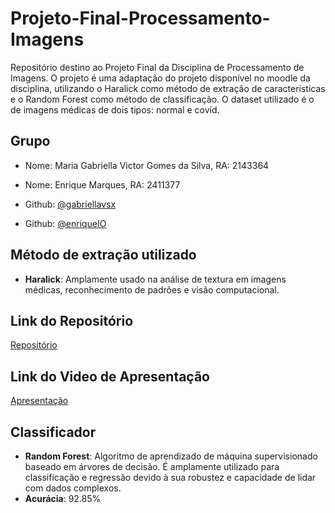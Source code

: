 # Projeto-Final-Processamento-Imagens

Repositório destino ao Projeto Final da Disciplina de Processamento de Imagens.
O projeto é uma adaptação do projeto disponível no moodle da disciplina, utilizando
o Haralick como método de extração de características e o Random Forest como método
de classificação. O dataset utilizado é o de imagens médicas de dois tipos: normal e covid.

## Grupo

- Nome: Maria Gabriella Victor Gomes da Silva, RA: 2143364
- Nome: Enrique Marques, RA: 2411377

- Github: [@gabriellavsx](https://www.github.com/gabriellavsx)
- Github: [@enriqueIO](https://www.github.com/enriqueIO)

## Método de extração utilizado

- **Haralick**: Amplamente usado na análise de textura em imagens médicas, reconhecimento de padrões e visão computacional.

## Link do Repositório

[Repositório](https://github.com/gabriellavsx/Projeto-Final-Processamento-Imagens)

## Link do Video de Apresentação

[Apresentação](https://alunosutfpredubr-my.sharepoint.com/:v:/g/personal/silva_2001_alunos_utfpr_edu_br/EVGubREZLVJHlowGZ5wt0IoB6Hj-2nx2s9ZUl9GtOxBaFg?nav=eyJyZWZlcnJhbEluZm8iOnsicmVmZXJyYWxBcHAiOiJPbmVEcml2ZUZvckJ1c2luZXNzIiwicmVmZXJyYWxBcHBQbGF0Zm9ybSI6IldlYiIsInJlZmVycmFsTW9kZSI6InZpZXciLCJyZWZlcnJhbFZpZXciOiJNeUZpbGVzTGlua0NvcHkifX0&e=VFTrKm)

## Classificador

- **Random Forest**: Algoritmo de aprendizado de máquina supervisionado baseado em árvores de decisão.
  É amplamente utilizado para classificação e regressão devido à sua robustez e capacidade de lidar com dados complexos.
- **Acurácia**: 92.85%
